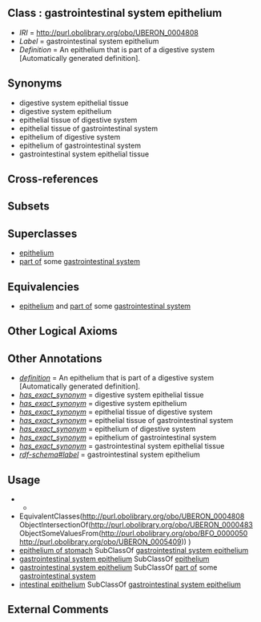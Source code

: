 
## Class : gastrointestinal system epithelium

 * *IRI* = http://purl.obolibrary.org/obo/UBERON_0004808
 * *Label* = gastrointestinal system epithelium
 * *Definition* = An epithelium that is part of a digestive system [Automatically generated definition].

## Synonyms

 * digestive system epithelial tissue
 * digestive system epithelium
 * epithelial tissue of digestive system
 * epithelial tissue of gastrointestinal system
 * epithelium of digestive system
 * epithelium of gastrointestinal system
 * gastrointestinal system epithelial tissue

## Cross-references


## Subsets


## Superclasses

 * [epithelium](../../UBERON/83/UBERON_0000483.md)
 * [part of](../../BFO/50/BFO_0000050.md) some [gastrointestinal system](../../UBERON/09/UBERON_0005409.md)

## Equivalencies

 * [epithelium](../../UBERON/83/UBERON_0000483.md) and [part of](../../BFO/50/BFO_0000050.md) some [gastrointestinal system](../../UBERON/09/UBERON_0005409.md)

## Other Logical Axioms


## Other Annotations

 * *[definition](../../IAO/15/IAO_0000115.md)* = An epithelium that is part of a digestive system [Automatically generated definition].
 * *[has_exact_synonym](../../ym/oboInOwl#hasExactSynonym.md)* = digestive system epithelial tissue
 * *[has_exact_synonym](../../ym/oboInOwl#hasExactSynonym.md)* = digestive system epithelium
 * *[has_exact_synonym](../../ym/oboInOwl#hasExactSynonym.md)* = epithelial tissue of digestive system
 * *[has_exact_synonym](../../ym/oboInOwl#hasExactSynonym.md)* = epithelial tissue of gastrointestinal system
 * *[has_exact_synonym](../../ym/oboInOwl#hasExactSynonym.md)* = epithelium of digestive system
 * *[has_exact_synonym](../../ym/oboInOwl#hasExactSynonym.md)* = epithelium of gastrointestinal system
 * *[has_exact_synonym](../../ym/oboInOwl#hasExactSynonym.md)* = gastrointestinal system epithelial tissue
 * *[rdf-schema#label](../../el/rdf-schema#label.md)* = gastrointestinal system epithelium

## Usage

 * -
 * EquivalentClasses(<http://purl.obolibrary.org/obo/UBERON_0004808> ObjectIntersectionOf(<http://purl.obolibrary.org/obo/UBERON_0000483> ObjectSomeValuesFrom(<http://purl.obolibrary.org/obo/BFO_0000050> <http://purl.obolibrary.org/obo/UBERON_0005409>)) )
 * [epithelium of stomach](../../UBERON/76/UBERON_0001276.md) SubClassOf [gastrointestinal system epithelium](../../UBERON/08/UBERON_0004808.md)
 * [gastrointestinal system epithelium](../../UBERON/08/UBERON_0004808.md) SubClassOf [epithelium](../../UBERON/83/UBERON_0000483.md)
 * [gastrointestinal system epithelium](../../UBERON/08/UBERON_0004808.md) SubClassOf [part of](../../BFO/50/BFO_0000050.md) some [gastrointestinal system](../../UBERON/09/UBERON_0005409.md)
 * [intestinal epithelium](../../UBERON/77/UBERON_0001277.md) SubClassOf [gastrointestinal system epithelium](../../UBERON/08/UBERON_0004808.md)

## External Comments

